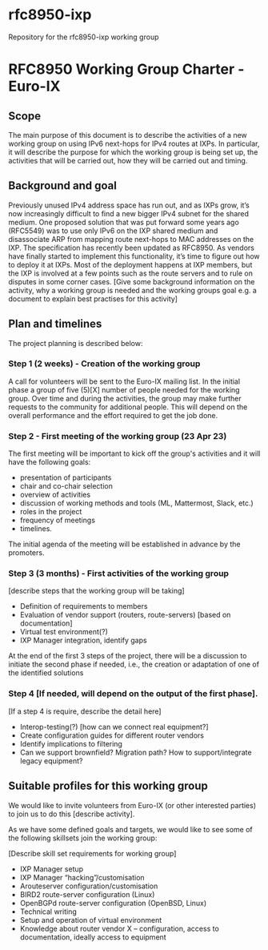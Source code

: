 # rfc8950-ixp
Repository for the rfc8950-ixp working group

# RFC8950 Working Group Charter - Euro-IX

## Scope

The main purpose of this document is to describe the activities of a new working group on using IPv6 next-hops for IPv4 routes at IXPs. In particular, it will describe the purpose for which the working group is being set up, the activities that will be carried out, how they will be carried out and timing.

## Background and goal

Previously unused IPv4 address space has run out, and as IXPs grow, it’s now increasingly difficult to find a new bigger IPv4 subnet for the shared medium. One proposed solution that was put forward some years ago (RFC5549) was to use only IPv6 on the IXP shared medium and disassociate ARP from mapping route next-hops to MAC addresses on the IXP. The specification has recently been updated as RFC8950.
As vendors have finally started to implement this functionality, it’s time to figure out how to deploy it at IXPs. Most of the deployment happens at IXP members, but the IXP is involved at a few points such as the route servers and to rule on disputes in some corner cases.
[Give some background information on the activity, why a working group is needed and the working groups goal e.g. a document to explain best practises for this activity]


## Plan and timelines

The project planning is described below:

### Step 1 (2 weeks) - Creation of the working group

A call for volunteers will be sent to the Euro-IX mailing list. In the initial phase a group of five (5)[X] number of people needed for the working group. Over time and during the activities, the group may make further requests to the community for additional people. This will depend on the overall performance and the effort required to get the job done.


### Step 2 - First meeting of the working group (23 Apr 23)

The first meeting will be important to kick off the group's activities and it will have the following goals: 

 * presentation of participants 
 * chair and co-chair selection 
 * overview of activities 
 * discussion of working methods and tools (ML, Mattermost, Slack, etc.) 
 * roles in the project 
 * frequency of meetings 
 * timelines. 

The initial agenda of the meeting will be established in advance by the promoters.

### Step 3 (3 months) - First activities of the working group

[describe steps that the working group will be taking]
 * Definition of requirements to members
 * Evaluation of vendor support (routers, route-servers) [based on documentation]
 * Virtual test environment(?)
 * IXP Manager integration, identify gaps

At the end of the first 3 steps of the project, there will be a discussion to initiate the second phase if needed, i.e., the creation or adaptation of one of the identified solutions 


### Step 4 [If needed, will depend on the output of the first phase]. 

[If a step 4 is require, describe the detail here]
 * Interop-testing(?) [how can we connect real equipment?]
 * Create configuration guides for different router vendors
 * Identify implications to filtering
 * Can we support brownfield? Migration path? How to support/integrate legacy equipment?



## Suitable profiles for this working group

We would like to invite volunteers from Euro-IX (or other interested parties) to join us to do this [describe activity]. 

As we have some defined goals and targets, we would like to see some of the following skillsets join the working group:

[Describe skill set requirements for working group]
 * IXP Manager setup
 * IXP Manager “hacking”/customisation
 * Arouteserver configuration/customisation
 * BIRD2 route-server configuration (Linux)
 * OpenBGPd route-server configuration (OpenBSD, Linux)
 * Technical writing
 * Setup and operation of virtual environment
 * Knowledge about router vendor X – configuration, access to documentation, ideally access to equipment
